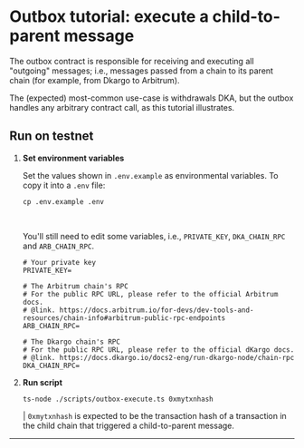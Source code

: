 # Outbox tutorial: execute a child-to-parent message
The outbox contract is responsible for receiving and executing all "outgoing" messages; i.e., messages passed from a chain to its parent chain (for example, from Dkargo to Arbitrum).

The (expected) most-common use-case is withdrawals DKA, but the outbox handles any arbitrary contract call, as this tutorial illustrates.


##  Run on testnet
1. **Set environment variables**
    
    Set the values shown in `.env.example` as environmental variables. To copy it into a `.env` file:
    ```
    cp .env.example .env
    ```

    <br/>

    You'll still need to edit some variables, i.e., `PRIVATE_KEY`, `DKA_CHAIN_RPC` and `ARB_CHAIN_RPC`.

    ```
    # Your private key
    PRIVATE_KEY=

    # The Arbitrum chain's RPC
    # For the public RPC URL, please refer to the official Arbitrum docs.
    # @link. https://docs.arbitrum.io/for-devs/dev-tools-and-resources/chain-info#arbitrum-public-rpc-endpoints
    ARB_CHAIN_RPC=

    # The Dkargo chain's RPC
    # For the public RPC URL, please refer to the official dKargo docs.
    # @link. https://docs.dkargo.io/docs2-eng/run-dkargo-node/chain-rpc
    DKA_CHAIN_RPC=
    ```

2. **Run script**
    ```
    ts-node ./scripts/outbox-execute.ts 0xmytxnhash
    ```
    | `0xmytxnhash` is expected to be the transaction hash of a transaction in the child chain that triggered a child-to-parent message.


---